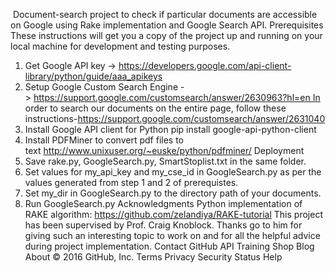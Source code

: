  Document-search project to check if particular documents are accessible on Google using Rake implementation and Google Search API.
Prerequisites
These instructions will get you a copy of the project up and running on your local machine for development and testing purposes.
1) Get Google API key -> https://developers.google.com/api-client-library/python/guide/aaa_apikeys
2) Setup Google Custom Search Engine -> https://support.google.com/customsearch/answer/2630963?hl=en In order to search our documents on the entire page, follow these instructions-https://support.google.com/customsearch/answer/2631040
3) Install Google API client for Python pip install google-api-python-client
4) Install PDFMiner to convert pdf files to text http://www.unixuser.org/~euske/python/pdfminer/
Deployment
1) Save rake.py, GoogleSearch.py, SmartStoplist.txt in the same folder.
2) Set values for my_api_key and my_cse_id in GoogleSearch.py as per the values generated from step 1 and 2 of prerequistes.
3) Set my_dir in GoogleSearch.py to the directory path of your documents.
4) Run GoogleSearch.py
Acknowledgments
Python implementation of RAKE algorithm: https://github.com/zelandiya/RAKE-tutorial
This project has been supervised by Prof. Craig Knoblock. Thanks go to him for giving such an interesting topic to work on and for all the helpful advice during project implementation. Contact GitHub API Training Shop Blog About © 2016 GitHub, Inc. Terms Privacy Security Status Help
